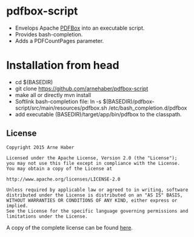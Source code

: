 # pdfbox-script

* Envelops Apache [PDFBox](https://pdfbox.apache.org/) into an executable script. 
* Provides bash-completion.
* Adds a PDFCountPages parameter.

# Installation from head
* cd $(BASEDIR)
* git clone https://github.com/arnehaber/pdfbox-script
* make all or directly mvn install
* Softlink bash-completion file: ln -s $(BASEDIR)/pdfbox-script/src/main/resources/pdfbox.sh /etc/bash_completion.d/pdfbox
* add executable (BASEDIR)/target/app/bin/pdfbox to the classpath. 

## License

    Copyright 2015 Arne Haber
    
    Licensed under the Apache License, Version 2.0 (the "License");
    you may not use this file except in compliance with the License.
    You may obtain a copy of the License at
    
    http://www.apache.org/licenses/LICENSE-2.0
    
    Unless required by applicable law or agreed to in writing, software
    distributed under the License is distributed on an "AS IS" BASIS,
    WITHOUT WARRANTIES OR CONDITIONS OF ANY KIND, either express or implied.
    See the License for the specific language governing permissions and
    limitations under the License.

A copy of the complete license can be found [here](http://www.apache.org/licenses/LICENSE-2.0 "License").
